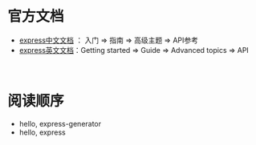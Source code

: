 # 官方文档

- [express中文文档](https://expressjs.com/zh-cn/) ： 入门 => 指南 => 高级主题 => API参考
- [express英文文档](https://expressjs.com/)：Getting started => Guide => Advanced topics => API

<br>

# 阅读顺序

- hello, express-generator
- hello, express
